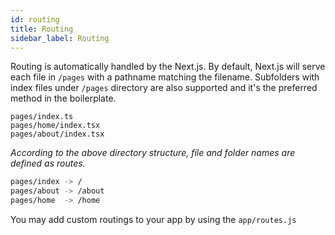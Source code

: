 ```yaml
---
id: routing
title: Routing
sidebar_label: Routing
---
```



Routing is automatically handled by the Next.js. By default, Next.js will serve each file in ```/pages``` with a pathname matching the filename. Subfolders with index files under ```/pages``` directory are also supported and it's the preferred method in the boilerplate.
<br>


```
pages/index.ts
pages/home/index.tsx
pages/about/index.tsx
```


*According to the above directory structure, file and folder names are defined as routes.*

```sh
pages/index -> /
pages/about -> /about
pages/home  -> /home
```


You may add custom routings to your app by using the ```app/routes.js``` 
